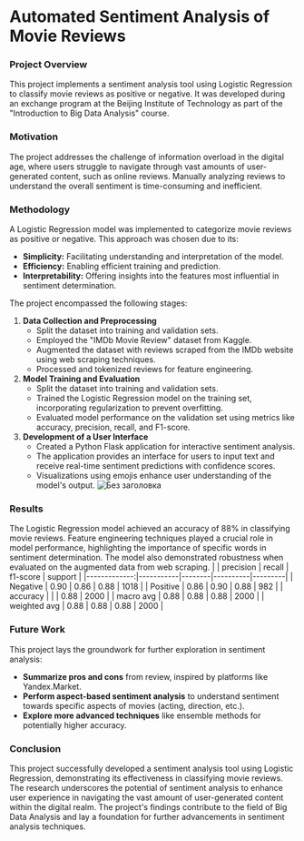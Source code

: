 # Automated Sentiment Analysis of Movie Reviews

### Project Overview
This project implements a sentiment analysis tool using Logistic Regression to classify movie reviews as positive or negative. It was developed during an exchange program at the Beijing Institute of Technology as part of the "Introduction to Big Data Analysis" course.

### Motivation
The project addresses the challenge of information overload in the digital age, where users struggle to navigate through vast amounts of user-generated content, such as online reviews. Manually analyzing reviews to understand the overall sentiment is time-consuming and inefficient.

### Methodology
A Logistic Regression model was implemented to categorize movie reviews as positive or negative. This approach was chosen due to its:
- **Simplicity:** Facilitating understanding and interpretation of the model.
- **Efficiency:** Enabling efficient training and prediction.
- **Interpretability:** Offering insights into the features most influential in sentiment determination.

The project encompassed the following stages:
1) **Data Collection and Preprocessing**
    - Split the dataset into training and validation sets.
    - Employed the "IMDb Movie Review" dataset from Kaggle.
    - Augmented the dataset with reviews scraped from the IMDb website using web scraping techniques.
    - Processed and tokenized reviews for feature engineering.
2) **Model Training and Evaluation**
    - Split the dataset into training and validation sets.
    - Trained the Logistic Regression model on the training set, incorporating regularization to prevent overfitting.
    - Evaluated model performance on the validation set using metrics like accuracy, precision, recall, and F1-score.
3) **Development of a User Interface**
    - Created a Python Flask application for interactive sentiment analysis.
    - The application provides an interface for users to input text and receive real-time sentiment predictions with confidence scores.
    - Visualizations using emojis enhance user understanding of the model's output.
      ![Без заголовка](https://github.com/kidavspb/ya2cn/assets/84584461/fd39aec2-37dd-40f0-8b1a-792768254b94)



### Results
The Logistic Regression model achieved an accuracy of 88% in classifying movie reviews. Feature engineering techniques played a crucial role in model performance, highlighting the importance of specific words in sentiment determination. The model also demonstrated robustness when evaluated on the augmented data from web scraping.
|              | precision | recall | f1-score | support |
|-------------:|-----------|--------|----------|---------|
|     Negative | 0.90      | 0.86   | 0.88     | 1018    |
|     Positive | 0.86      | 0.90   | 0.88     | 982     |
|     accuracy |           |        | 0.88     | 2000    |
|    macro avg | 0.88      | 0.88   | 0.88     | 2000    |
| weighted avg | 0.88      | 0.88   | 0.88     | 2000    |


### Future Work
This project lays the groundwork for further exploration in sentiment analysis:
- **Summarize pros and cons** from review, inspired by platforms like Yandex.Market.
- **Perform aspect-based sentiment analysis** to understand sentiment towards specific aspects of movies (acting, direction, etc.).
- **Explore more advanced techniques** like ensemble methods for potentially higher accuracy.

### Conclusion
This project successfully developed a sentiment analysis tool using Logistic Regression, demonstrating its effectiveness in classifying movie reviews.  The research underscores the potential of sentiment analysis to enhance user experience in navigating the vast amount of user-generated content within the digital realm. The project's findings contribute to the field of Big Data Analysis and lay a foundation for further advancements in sentiment analysis techniques.
